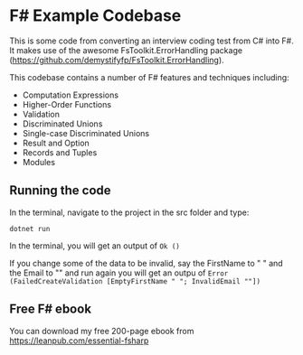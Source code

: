 # F# Example Codebase

This is some code from converting an interview coding test from C# into F#. It makes use of the awesome FsToolkit.ErrorHandling package (https://github.com/demystifyfp/FsToolkit.ErrorHandling).

This codebase contains a number of F# features and techniques including:

- Computation Expressions
- Higher-Order Functions
- Validation
- Discriminated Unions
- Single-case Discriminated Unions
- Result and Option
- Records and Tuples
- Modules

## Running the code

In the terminal, navigate to the project in the src folder and type:

```dotnet run```

In the terminal, you will get an output of ```Ok ()```

If you change some of the data to be invalid, say the FirstName to " " and the Email to "" and run again you will get an outpu of ```Error (FailedCreateValidation [EmptyFirstName " "; InvalidEmail ""])```

## Free F# ebook

You can download my free 200-page ebook from <https://leanpub.com/essential-fsharp>
